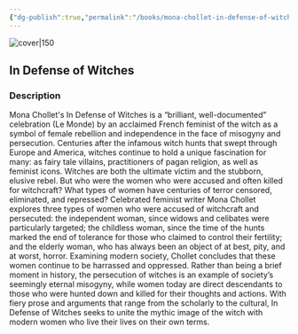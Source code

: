 ```yaml
---
{"dg-publish":true,"permalink":"/books/mona-chollet-in-defense-of-witches/","title":"\"In Defense of Witches\"","tags":["sociopolitical","feminism"]}
---
```




![cover|150](https://salemwitchmuseum.com/wp-content/uploads/2022/06/In-Defense-of-Witches-cover.jpg)

## In Defense of Witches

### Description

Mona Chollet's In Defense of Witches is a “brilliant, well-documented” celebration (Le Monde) by an acclaimed French feminist of the witch as a symbol of female rebellion and independence in the face of misogyny and persecution. Centuries after the infamous witch hunts that swept through Europe and America, witches continue to hold a unique fascination for many: as fairy tale villains, practitioners of pagan religion, as well as feminist icons. Witches are both the ultimate victim and the stubborn, elusive rebel. But who were the women who were accused and often killed for witchcraft? What types of women have centuries of terror censored, eliminated, and repressed? Celebrated feminist writer Mona Chollet explores three types of women who were accused of witchcraft and persecuted: the independent woman, since widows and celibates were particularly targeted; the childless woman, since the time of the hunts marked the end of tolerance for those who claimed to control their fertility; and the elderly woman, who has always been an object of at best, pity, and at worst, horror. Examining modern society, Chollet concludes that these women continue to be harrassed and oppressed. Rather than being a brief moment in history, the persecution of witches is an example of society’s seemingly eternal misogyny, while women today are direct descendants to those who were hunted down and killed for their thoughts and actions. With fiery prose and arguments that range from the scholarly to the cultural, In Defense of Witches seeks to unite the mythic image of the witch with modern women who live their lives on their own terms.
```